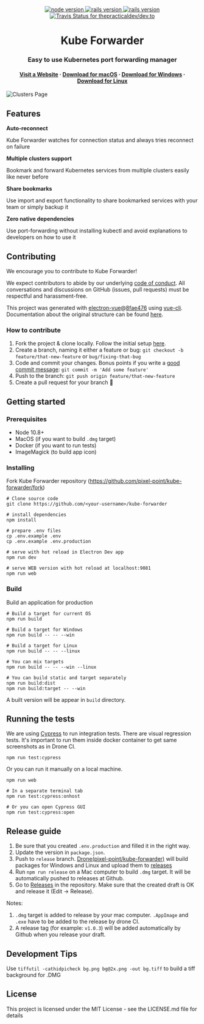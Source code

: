 <p align="center">
  <a href="https://nodejs.org/en/">
    <img src="https://img.shields.io/badge/Node-v10.16.0-brightgreen.svg" alt="node version">
  </a>
  <a href="https://electronjs.org/">
    <img src="https://img.shields.io/badge/Electron-v5.0.2-brightgreen.svg" alt="rails version">
  </a>
  <a href="https://electronjs.org/">
    <img src="https://img.shields.io/badge/Vue-v2.6.10-brightgreen.svg" alt="rails version">
  </a>
  <a href="https://drone.pixelpoint.io/pixel-point/kube-forwarder">
    <img src="https://drone.pixelpoint.io/api/badges/pixel-point/kube-forwarder/status.svg" alt="Travis Status for thepracticaldev/dev.to">
  </a>
</p>

<h1 align="center"> Kube Forwarder</h1>
<h3 align="center">Easy to use Kubernetes port forwarding manager</h3>
<h4 align="center">
  <a href="https://kube-forwarder.pixelpoint.io">Visit a Website</a> · 
  <a href="https://github.com/pixel-point/kube-forwarder/releases/latest/download/kube-forwarder.dmg">Download for macOS</a> · 
  <a href="https://github.com/pixel-point/kube-forwarder/releases/latest/download/kube-forwarder.exe">Download for Windows</a> · 
  <a href="https://github.com/pixel-point/kube-forwarder/releases/latest/download/kube-forwarder.zip">Download for Linux</a>
</h4>


![Clusters Page](https://user-images.githubusercontent.com/2697570/60103100-524d5d80-975f-11e9-84ab-bcc962be0bb7.png) 

## Features

**Auto-reconnect**

Kube Forwarder watches for connection status and always tries reconnect on failure

**Multiple clusters support**

Bookmark and forward Kubernetes services from multiple clusters easily like never before

**Share bookmarks**

Use import and export functionality to share bookmarked services with your team or simply backup it

**Zero native dependencies**

Use port-forwarding without installing kubectl and avoid explanations to developers on how to use it

## Contributing

We encourage you to contribute to Kube Forwarder!

We expect contributors to abide by our underlying [code of conduct](./.github/CODE_OF_CONDUCT.md). 
All conversations and discussions on GitHub (issues, pull requests) 
must be respectful and harassment-free.

This project was generated with [electron-vue](https://github.com/SimulatedGREG/electron-vue)@[8fae476](https://github.com/SimulatedGREG/electron-vue/tree/8fae4763e9d225d3691b627e83b9e09b56f6c935) using [vue-cli](https://github.com/vuejs/vue-cli). Documentation about the original structure can be found [here](https://simulatedgreg.gitbooks.io/electron-vue/content/index.html).

### How to contribute

1.  Fork the project & clone locally. Follow the initial setup [here](#getting-started).
2.  Create a branch, naming it either a feature or bug: `git checkout -b feature/that-new-feature` or `bug/fixing-that-bug`
3.  Code and commit your changes. Bonus points if you write a [good commit message](https://chris.beams.io/posts/git-commit/): `git commit -m 'Add some feature'`
4.  Push to the branch: `git push origin feature/that-new-feature`
5.  Create a pull request for your branch 🎉

## Getting started

### Prerequisites

* Node 10.8+
* MacOS (if you want to build `.dmg` target)
* Docker (if you want to run tests)
* ImageMagick (to build app icon)

### Installing

Fork Kube Forwarder repository (https://github.com/pixel-point/kube-forwarder/fork)

```
# Clone source code
git clone https://github.com/<your-username>/kube-forwarder

# install dependencies
npm install

# prepare .env files
cp .env.example .env
cp .env.example .env.production

# serve with hot reload in Electron Dev app
npm run dev

# serve WEB version with hot reload at localhost:9081
npm run web
```

### Build

Build an application for production
```
# Build a target for current OS
npm run build

# Build a target for Windows
npm run build -- -- --win

# Build a target for Linux
npm run build -- -- --linux

# You can mix targets
npm run build -- -- --win --linux

# You can build static and target separately
npm run build:dist
npm run build:target -- --win
```

A built version will be appear in `build` directory. 

## Running the tests

We are using [Cypress](https://www.cypress.io) to run integration tests.
There are visual regression tests. It's important to run them inside docker
container to get same screenshots as in Drone CI.

```
npm run test:cypress
```

Or you can run it manually on a local machine.
```
npm run web

# In a separate terminal tab
npm run test:cypress:onhost

# Or you can open Cypress GUI
npm run test:cypress:open
```

## Release guide

1) Be sure that you created `.env.production` and filled it in the right way.
2) Update the version in `package.json`.
3) Push to `release` branch. [Drone(pixel-point/kube-forwarder)](https://drone.pixelpoint.io/pixel-point/kube-forwarder/)
will build packages for Windows and Linux and upload them to [releases](https://github.com/pixel-point/kube-forwarder/releases)
4) Run `npm run release` on a Mac computer to build `.dmg` target. 
It will be automatically pushed to releases at Github.
5) Go to [Releases](https://github.com/pixel-point/kube-forwarder/releases) in the repository. 
Make sure that the created draft is OK and release it (Edit -> Release). 

Notes: 
1) `.dmg` target is added to release by your mac computer. 
`.AppImage` and `.exe` have to be added to the release by drone CI.
2) A release tag (for example: `v1.0.3`) will be added automatically 
by Github when you release your draft.

## Development Tips

Use `tiffutil -cathidpicheck bg.png bg@2x.png -out bg.tiff` to build a tiff
background for .DMG 

## License

This project is licensed under the MIT License - see the LICENSE.md file for details
